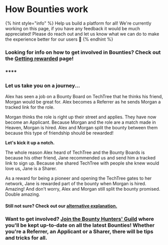 # How Bounties work

{% hint style="info" %}
Help us build a platform for all! We're currently working on this page, if you have any feedback it would be much appreciated! Please do reach out and let us know what we can do to make the experience better for our users 🎉
{% endhint %}

### **Looking for info on how to get involved in Bounties? Check out the** [**Getting rewarded**](../getting-rewarded.md) **page!**

### ****

### **Let us take you on a journey...**

Alex has seen a job on a Bounty Board on TechTree that he thinks his friend, Morgan would be great for. Alex becomes a Referrer as he sends Morgan a tracked link for the role.

Morgan thinks the role is right up their street and applies. They have now become an Applicant. Because Morgan and the role are a match made in Heaven, Morgan is hired. Alex and Morgan split the bounty between them because this type of friendship should be rewarded!

**Let's kick it up a notch.**

The whole reason Alex heard of TechTree and the Bounty Boards is because his other friend, Jane recommended us and send him a tracked link to sign up. Because she shared TechTree with people she knew would love us, Jane is a Sharer.

As a reward for being a pioneer and opening the TechTree gates to her network, Jane is rewarded part of the bounty when Morgan is hired. Amazing! And don't worry, Alex and Morgan still split the bounty promised. Double amazing.

#### Still not sure? Check out our [alternative explanation](how-bounties-work-alternative.md)[.](how-bounties-work-alternative.md)

### Want to get involved? [Join the Bounty Hunters' Guild](https://mytechtree.typeform.com/bountyguild) where you'll be kept up-to-date on all the latest Bounties! Whether you're a Referrer, an Applicant or a Sharer, there will be tips and tricks for all.
